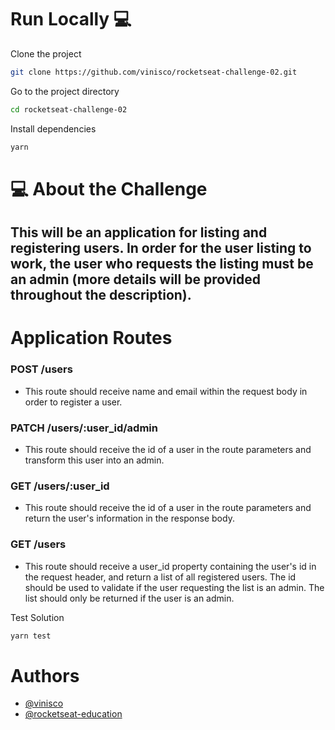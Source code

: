 # Run Locally :computer:

Clone the project

```bash
git clone https://github.com/vinisco/rocketseat-challenge-02.git
```

Go to the project directory

```bash
cd rocketseat-challenge-02
```

Install dependencies

```bash
yarn
```

# 💻 About the Challenge

## This will be an application for listing and registering users. In order for the user listing to work, the user who requests the listing must be an admin (more details will be provided throughout the description).

# Application Routes

### POST /users
- This route should receive name and email within the request body in order to register a user.

### PATCH /users/:user_id/admin
- This route should receive the id of a user in the route parameters and transform this user into an admin.

### GET /users/:user_id
- This route should receive the id of a user in the route parameters and return the user's information in the response body.

### GET /users
- This route should receive a user_id property containing the user's id in the request header, and return a list of all registered users. The id should be used to validate if the user requesting the list is an admin. The list should only be returned if the user is an admin.

Test Solution

```bash
yarn test
```

# Authors

- [@vinisco](https://github.com/vinisco)
- [@rocketseat-education](https://github.com/rocketseat-education)
